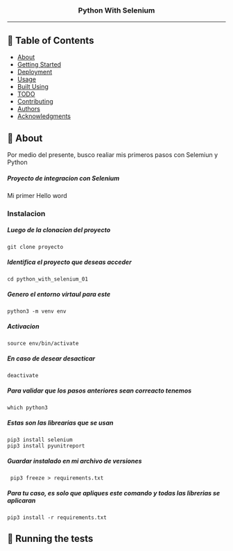 <h3 align="center">Python With Selenium</h3>

---

## 📝 Table of Contents

- [About](#about)
- [Getting Started](#getting_started)
- [Deployment](#deployment)
- [Usage](#usage)
- [Built Using](#built_using)
- [TODO](../TODO.md)
- [Contributing](../CONTRIBUTING.md)
- [Authors](#authors)
- [Acknowledgments](#acknowledgement)

## 🧐 About <a name = "about"></a>

Por medio del presente, busco realiar mis primeros pasos con Selemiun y Python

##### Proyecto de integracion con Selenium
Mi primer Hello word

### Instalacion
##### Luego de la clonacion del proyecto

```
git clone proyecto
```

##### Identifica el proyecto que deseas acceder
```
cd python_with_selenium_01
```

##### Genero el entorno virtaul para este
```
python3 -m venv env
```

##### Activacion
```
source env/bin/activate
```

##### En caso de desear desacticar
```
deactivate
```

##### Para validar que los pasos anteriores sean correacto tenemos
```
which python3
```

##### Estas son las librearias que se usan
```
pip3 install selenium
pip3 install pyunitreport
```

##### Guardar instalado en mi archivo de versiones
```
 pip3 freeze > requirements.txt 
```

##### Para tu caso, es solo que apliques este comando y todas las librerias se aplicaran
```
pip3 install -r requirements.txt
```

## 🔧 Running the tests <a name = "tests"></a>
